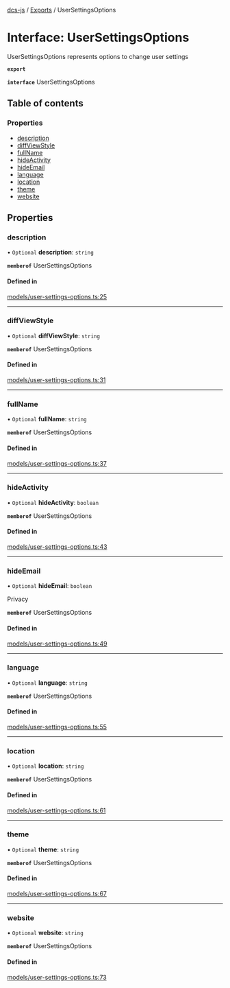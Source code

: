 [dcs-js](../README.md) / [Exports](../modules.md) / UserSettingsOptions

# Interface: UserSettingsOptions

UserSettingsOptions represents options to change user settings

**`export`**

**`interface`** UserSettingsOptions

## Table of contents

### Properties

- [description](UserSettingsOptions.md#description)
- [diffViewStyle](UserSettingsOptions.md#diffviewstyle)
- [fullName](UserSettingsOptions.md#fullname)
- [hideActivity](UserSettingsOptions.md#hideactivity)
- [hideEmail](UserSettingsOptions.md#hideemail)
- [language](UserSettingsOptions.md#language)
- [location](UserSettingsOptions.md#location)
- [theme](UserSettingsOptions.md#theme)
- [website](UserSettingsOptions.md#website)

## Properties

### <a id="description" name="description"></a> description

• `Optional` **description**: `string`

**`memberof`** UserSettingsOptions

#### Defined in

[models/user-settings-options.ts:25](https://github.com/unfoldingWord/dcs-js/blob/c677a54/models/user-settings-options.ts#L25)

___

### <a id="diffviewstyle" name="diffviewstyle"></a> diffViewStyle

• `Optional` **diffViewStyle**: `string`

**`memberof`** UserSettingsOptions

#### Defined in

[models/user-settings-options.ts:31](https://github.com/unfoldingWord/dcs-js/blob/c677a54/models/user-settings-options.ts#L31)

___

### <a id="fullname" name="fullname"></a> fullName

• `Optional` **fullName**: `string`

**`memberof`** UserSettingsOptions

#### Defined in

[models/user-settings-options.ts:37](https://github.com/unfoldingWord/dcs-js/blob/c677a54/models/user-settings-options.ts#L37)

___

### <a id="hideactivity" name="hideactivity"></a> hideActivity

• `Optional` **hideActivity**: `boolean`

**`memberof`** UserSettingsOptions

#### Defined in

[models/user-settings-options.ts:43](https://github.com/unfoldingWord/dcs-js/blob/c677a54/models/user-settings-options.ts#L43)

___

### <a id="hideemail" name="hideemail"></a> hideEmail

• `Optional` **hideEmail**: `boolean`

Privacy

**`memberof`** UserSettingsOptions

#### Defined in

[models/user-settings-options.ts:49](https://github.com/unfoldingWord/dcs-js/blob/c677a54/models/user-settings-options.ts#L49)

___

### <a id="language" name="language"></a> language

• `Optional` **language**: `string`

**`memberof`** UserSettingsOptions

#### Defined in

[models/user-settings-options.ts:55](https://github.com/unfoldingWord/dcs-js/blob/c677a54/models/user-settings-options.ts#L55)

___

### <a id="location" name="location"></a> location

• `Optional` **location**: `string`

**`memberof`** UserSettingsOptions

#### Defined in

[models/user-settings-options.ts:61](https://github.com/unfoldingWord/dcs-js/blob/c677a54/models/user-settings-options.ts#L61)

___

### <a id="theme" name="theme"></a> theme

• `Optional` **theme**: `string`

**`memberof`** UserSettingsOptions

#### Defined in

[models/user-settings-options.ts:67](https://github.com/unfoldingWord/dcs-js/blob/c677a54/models/user-settings-options.ts#L67)

___

### <a id="website" name="website"></a> website

• `Optional` **website**: `string`

**`memberof`** UserSettingsOptions

#### Defined in

[models/user-settings-options.ts:73](https://github.com/unfoldingWord/dcs-js/blob/c677a54/models/user-settings-options.ts#L73)

